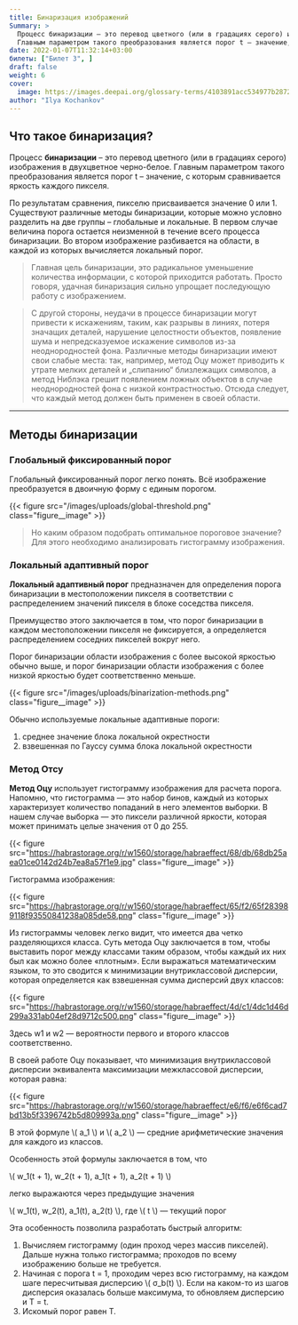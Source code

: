 ```yaml
---
title: Бинаризация изображений
Summary: >
  Процесс бинаризации – это перевод цветного (или в градациях серого) изображения в двухцветное черно-белое.
  Главным параметром такого преобразования является порог t – значение, с которым сравнивается яркость каждого пикселя.
date: 2022-01-07T11:32:14+03:00
билеты: ["Билет 3", ]
draft: false
weight: 6
cover:
  image: https://images.deepai.org/glossary-terms/4103891acc534977b2872112ce21fef7/binarization.jpg
author: "Ilya Kochankov"
---
```


## Что такое бинаризация?

Процесс **бинаризации** – это перевод цветного (или в градациях серого) изображения в двухцветное черно-белое. 
Главным параметром такого преобразования является порог t – значение, с которым сравнивается яркость каждого пикселя.

По результатам сравнения, пикселю присваивается значение 0 или 1. Существуют различные методы бинаризации, 
которые можно условно разделить на две группы – глобальные и локальные. 
В первом случае величина порога остается неизменной в течение всего процесса бинаризации. 
Во втором изображение разбивается на области, в каждой из которых вычисляется локальный порог.

> Главная цель бинаризации, это радикальное уменьшение количества информации, с которой приходится работать. 
Просто говоря, удачная бинаризация сильно упрощает последующую работу с изображением. 

> С другой стороны, неудачи в процессе бинаризации могут привести к искажениям, таким, как разрывы в линиях, потеря 
значащих деталей, нарушение целостности объектов, появление шума и непредсказуемое искажение символов из-за 
неоднородностей фона. Различные методы бинаризации имеют свои слабые места: так, например, метод Оцу может 
приводить к утрате мелких деталей и „слипанию“ близлежащих символов, а метод Ниблэка грешит появлением ложных 
объектов в случае неоднородностей фона с низкой контрастностью. Отсюда следует, что каждый метод должен быть 
применен в своей области.

---

## Методы бинаризации
### Глобальный фиксированный порог

Глобальный фиксированный порог легко понять. Всё изображение преобразуется в двоичную форму с единым порогом.

{{< figure src="/images/uploads/global-threshold.png"
class="figure__image" >}}

> Но каким образом подобрать оптимальное пороговое значение? Для этого необходимо анализировать гистограмму изображения.

### Локальный адаптивный порог

**Локальный адаптивный порог** предназначен для определения порога бинаризации в местоположении пикселя в соответствии с
распределением значений пикселя в блоке соседства пикселя. 

Преимущество этого заключается в том, что порог бинаризации 
в каждом местоположении пикселя не фиксируется, а определяется распределением соседних пикселей вокруг него. 

Порог бинаризации области изображения с более высокой яркостью обычно выше, и порог бинаризации области изображения с более 
низкой яркостью будет соответственно меньше.

{{< figure src="/images/uploads/binarization-methods.png"
class="figure__image" >}}

Обычно используемые локальные адаптивные пороги: 
1. среднее значение блока локальной окрестности 
2. взвешенная по Гауссу сумма блока локальной окрестности

### Метод Отсу

**Метод Оцу** использует гистограмму изображения для расчета порога. Напомню, что гистограмма — это набор бинов, 
каждый из которых характеризует количество попаданий в него элементов выборки. В нашем случае выборка — это пиксели 
различной яркости, которая может принимать целые значения от 0 до 255.

{{< figure src="https://habrastorage.org/r/w1560/storage/habraeffect/68/db/68db25aea01ce0142d24b7ea8a57f1e9.jpg"
class="figure__image" >}}

Гистограмма изображения:

{{< figure src="https://habrastorage.org/r/w1560/storage/habraeffect/65/f2/65f283989118f93550841238a085de58.png"
class="figure__image" >}}

Из гистограммы человек легко видит, что имеется два четко разделяющихся класса. Суть метода Оцу заключается в том, 
чтобы выставить порог между классами таким образом, чтобы каждый их них был как можно более «плотным». 
Если выражаться математическим языком, то это сводится к минимизации внутриклассовой дисперсии, которая определяется 
как взвешенная сумма дисперсий двух классов:

{{< figure src="https://habrastorage.org/r/w1560/storage/habraeffect/4d/c1/4dc1d46d299a331ab04ef28d9712c500.png"
class="figure__image" >}}

Здесь w1 и w2 — вероятности первого и второго классов соответственно.

В своей работе Оцу показывает, что минимизация внутриклассовой дисперсии эквивалента максимизации межклассовой 
дисперсии, которая равна:

{{< figure src="https://habrastorage.org/r/w1560/storage/habraeffect/e6/f6/e6f6cad7bd13b5f3396742b5d809993a.png"
class="figure__image" >}}

В этой формуле \\( a_1 \\) и \\( a_2 \\) — средние арифметические значения для каждого из классов.

Особенность этой формулы заключается в том, что 

\\(  w_1(t + 1), w_2(t + 1), a_1(t + 1), a_2(t + 1)  \\)

легко выражаются через предыдущие значения 

\\( w_1(t), w_2(t), a_1(t), a_2(t) \\), где \\( t \\) — текущий порог

Эта особенность позволила разработать быстрый алгоритм:

1. Вычисляем гистограмму (один проход через массив пикселей). Дальше нужна только гистограмма; 
проходов по всему изображению больше не требуется.
2. Начиная с порога t = 1, проходим через всю гистограмму, на каждом шаге пересчитывая дисперсию \\( σ_b(t) \\). 
Если на каком-то из шагов дисперсия оказалась больше максимума, то обновляем дисперсию и T = t.
3. Искомый порог равен T.
